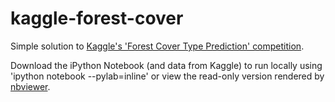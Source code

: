 # kaggle-forest-cover
Simple solution to [Kaggle's 'Forest Cover Type Prediction' competition](http://www.kaggle.com/c/forest-cover-type-prediction).

Download the iPython Notebook (and data from Kaggle) to run locally using 'ipython notebook --pylab=inline' 
or view the read-only version rendered by [nbviewer](http://nbviewer.ipython.org/github/lcpowell/kaggle-forest-cover/blob/master/kaggle_forest_cover.ipynb).
